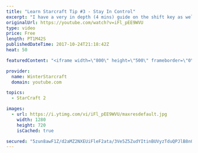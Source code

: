 ```yaml
---
title: "Learn Starcraft Tip #3 - Stay In Control"
excerpt: "I have a very in depth (4 mins) guide on the shift key as well here https://www.youtube.com/watch?v=7x9pHr544oY"
originalUrl: https://youtube.com/watch?v=iFl_pEE9WVU
type: video
price: Free
length: PT1M42S
publishedDateTime: 2017-10-24T21:18:42Z
heat: 50

featuredContent: "<iframe width=\"800\" height=\"500\" frameborder=\"0\" src=\"https://www.youtube.com/embed/iFl_pEE9WVU\" allow=\"accelerometer; autoplay; encrypted-media; gyroscope; picture-in-picture\" allowfullscreen></iframe>"

provider:
  name: WinterStarcraft
  domain: youtube.com

topics:
  - StarCraft 2

images:
  - url: https://i.ytimg.com/vi/iFl_pEE9WVU/maxresdefault.jpg
    width: 1280
    height: 720
    isCached: true

secured: "5zun8awF1Z/d2aMZ2NXEUiFleF2ata/3Ve5Z5ZudYItinBUVyzTduQPJlB8n0MuCI5oDgSM+ks+2DTYGNDSx3CDwQlUwBlHLJVpaKVn6NgHcYktkKxeche6/cpr3BoShoKCVsVkMY9z+aujE3Ab4S+hctFGbRFrYyJbLGCGLw2DvoP6ndv9dB0SCxAAzbuvaSy53YXpTDyEAAKMVTNAaeveYxUNzBgShuLdK2Imw++7/Bqm/PgYlGt6l9CgWgi/JmVAtz084+D8Nd9pmHpfOhLnOCfx12LyKEjYi569zJW781FoQb5uELyBVGAon8f3S9S5jgd2M3afrA/pkEIwOBaika/+RUwi8T/ynbU+umJLw45I2nFPe09RIHZVEHV84eGJk0oQX1EcEcY2y6dmwXPvVRCwU0VdqyFQ6Xg6E6PU=;+zlwK0aLqCUQWDjv35bS1g=="
---
```


